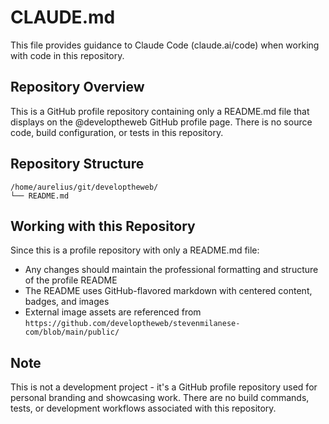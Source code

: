 # CLAUDE.md

This file provides guidance to Claude Code (claude.ai/code) when working with code in this repository.

## Repository Overview

This is a GitHub profile repository containing only a README.md file that displays on the @developtheweb GitHub profile page. There is no source code, build configuration, or tests in this repository.

## Repository Structure

```
/home/aurelius/git/developtheweb/
└── README.md
```

## Working with this Repository

Since this is a profile repository with only a README.md file:

- Any changes should maintain the professional formatting and structure of the profile README
- The README uses GitHub-flavored markdown with centered content, badges, and images
- External image assets are referenced from `https://github.com/developtheweb/stevenmilanese-com/blob/main/public/`

## Note

This is not a development project - it's a GitHub profile repository used for personal branding and showcasing work. There are no build commands, tests, or development workflows associated with this repository.